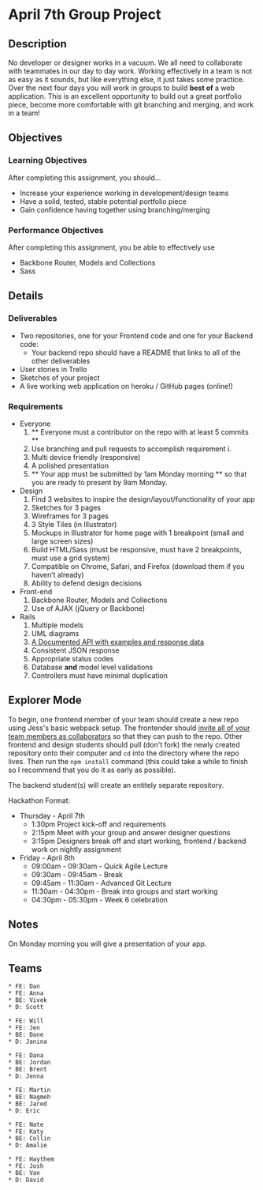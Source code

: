 # April 7th Group Project

## Description
No developer or designer works in a vacuum. We all need to collaborate with teammates in our day to day work. Working effectively in a team is not as easy as it sounds, but like everything else, it just takes some practice. Over the next four days you will work in groups to build **best of** a web application. This is an excellent opportunity to build out a great portfolio piece, become more comfortable with git branching and merging, and work in a team!


## Objectives

### Learning Objectives

After completing this assignment, you should…

* Increase your experience working in development/design teams
* Have a solid, tested, stable potential portfolio piece
* Gain confidence having together using branching/merging

### Performance Objectives

After completing this assignment, you be able to effectively use

* Backbone Router, Models and Collections
* Sass

## Details

### Deliverables

* Two repositories, one for your Frontend code and one for your Backend code:
	* Your backend repo should have a README that links to all of the other deliverables
* User stories in Trello
* Sketches of your project
* A live working web application on heroku / GitHub pages (online!)

### Requirements

* Everyone
	1. ** Everyone must a contributor on the repo with at least 5 commits **
	1. Use branching and pull requests to accomplish requirement i.
	1. Multi device friendly (responsive)
	1. A polished presentation
	1. ** Your app must be submitted by 1am Monday morning ** so that you are ready to present by 9am Monday.
* Design
	1. Find 3 websites to inspire the design/layout/functionality of your app
	1. Sketches for 3 pages 
	1. Wireframes for 3 pages
	1. 3 Style Tiles (in Illustrator)
	1. Mockups in Illustrator for home page with 1 breakpoint (small and large screen sizes)
	1. Build HTML/Sass (must be responsive, must have 2 breakpoints, must use a grid system)
	1. Compatible on Chrome, Safari, and Firefox (download them if you haven’t already)
	1. Ability to defend design decisions
* Front-end
	1. Backbone Router, Models and Collections
	1. Use of AJAX (jQuery or Backbone)
* Rails
	1. Multiple models
	1. UML diagrams
	1. [A Documented API with examples and response data](https://bocoup.com/weblog/documenting-your-api)
	1. Consistent JSON response
	1. Appropriate status codes
	1. Database **and** model level validations
	1. Controllers must have minimal duplication


## Explorer Mode
To begin, one frontend member of your team should create a new repo using Jess's basic webpack setup. The frontender should [invite all of your team members as collaborators](https://help.github.com/articles/adding-collaborators-to-a-personal-repository/) so that they can push to the repo. Other frontend and design students should pull (don't fork) the newly created repository onto their computer and `cd` into the directory where the repo lives. Then run the `npm install` command (this could take a while to finish so I recommend that you do it as early as possible).

The backend student(s) will create an entitely separate repository.

Hackathon Format:

* Thursday - April 7th
	* 1:30pm Project kick-off and requirements
	* 2:15pm Meet with your group and answer designer questions
	* 3:15pm Designers break off and start working, frontend / backend work on nightly assignment
* Friday - April 8th
	* 09:00am - 09:30am - Quick Agile Lecture
	* 09:30am - 09:45am - Break
	* 09:45am - 11:30am - Advanced Git Lecture
	* 11:30am - 04:30pm - Break into groups and start working
	* 04:30pm - 05:30pm - Week 6 celebration
            

## Notes

On Monday morning you will give a presentation of your app.

## Teams

```
* FE: Dan
* FE: Anna
* BE: Vivek
* D: Scott
```

```
* FE: Will
* FE: Jen
* BE: Dane
* D: Janina
```

```
* FE: Dana
* BE: Jordan
* BE: Brent
* D: Jenna
```

```
* FE: Martin
* BE: Nagmeh
* BE: Jared
* D: Eric
```

```
* FE: Nate
* FE: Katy
* BE: Collin
* D: Amalie
```

```
* FE: Haythem
* FE: Josh
* BE: Van
* D: David
```
